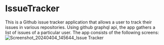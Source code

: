# IssueTracker
This is a Github issue tracker application that allows a user to track their issues in various repositories. Using github graphql api, the app gathers
a list of issues of a particular user. The app consists of the following screens:
![Screenshot_20240404_145644_Issue Tracker](https://github.com/tedblair2/IssueTracker/assets/39332527/fe827716-76b7-40bc-a8bc-0af9b26923bc)
